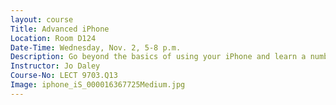 ```yaml
---
layout: course
Title: Advanced iPhone
Location: Room D124
Date-Time: Wednesday, Nov. 2, 5-8 p.m.
Description: Go beyond the basics of using your iPhone and learn a number of features such as Bluetooth, hard reset, factory reset, screen capture, printing, personal hotspot, backing up with iCloud, Airplay, deleting cache and cookies, locating a lost device, Siri features, and more! Bring your iPhone, your questions, and be prepared to become a master at using technology.
Instructor: Jo Daley
Course-No: LECT 9703.Q13
Image: iphone_iS_000016367725Medium.jpg
---
```


